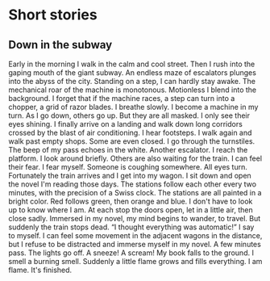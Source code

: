 # Short stories


## Down in the subway

Early in the morning I walk in the calm and cool street. Then I rush into the gaping mouth of the giant subway. An endless maze of escalators plunges into the abyss of the city. Standing on a step, I can hardly stay awake. The mechanical roar of the machine is monotonous. Motionless I blend into the background. I forget that if the machine races, a step can turn into a chopper, a grid of razor blades. I breathe slowly. I become a machine in my turn. As I go down, others go up. But they are all masked. I only see their eyes shining. I finally arrive on a landing and walk down long corridors crossed by the blast of air conditioning. I hear footsteps. I walk again and walk past empty shops. Some are even closed. I go through the turnstiles. The beep of my pass echoes in the white. Another escalator. I reach the platform. I look around briefly. Others are also waiting for the train. I can feel their fear. I fear myself. Someone is coughing somewhere. All eyes turn. Fortunately the train arrives and I get into my wagon. I sit down and open the novel I'm reading those days. The stations follow each other every two minutes, with the precision of a Swiss clock. The stations are all painted in a bright color. Red follows green, then orange and blue. I don't have to look up to know where I am. At each stop the doors open, let in a little air, then close sadly. Immersed in my novel, my mind begins to wander, to travel. But suddenly the train stops dead. “I thought everything was automatic!” I say to myself. I can feel some movement in the adjacent wagons in the distance, but I refuse to be distracted and immerse myself in my novel. A few minutes pass. The lights go off. A sneeze! A scream! My book falls to the ground. I smell a burning smell. Suddenly a little flame grows and fills everything. I am flame. It's finished.




